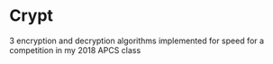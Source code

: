 # Crypt
 3 encryption and decryption algorithms implemented for speed for a competition in my 2018 APCS class
